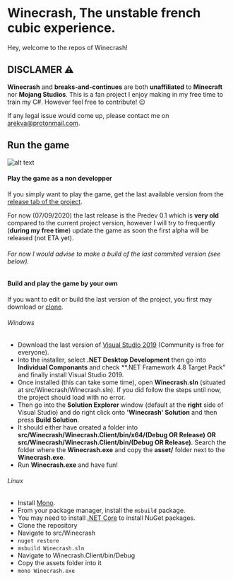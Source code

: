 # Winecrash, The unstable french cubic experience.

Hey, welcome to the repos of Winecrash!

## DISCLAMER ⚠️
__Winecrash__ and __breaks-and-continues__ are both **unaffiliated** to __Minecraft__ nor __Mojang Studios__.
This is a fan project I enjoy making in my free time to train my C#. However feel free to contribute! 😉

If any legal issue would come up, please contact me on [arekva@protonmail.com](mailto:arekva@protonmail.com "Send a mail to arekva@protonmail.com").

## Run the game

![alt text](https://github.com/breaks-and-continues/winecrash/raw/master/src/previews/preview_menu.png "In-Game main menu")

#### Play the game as a non developper
If you simply want to play the game, get the last available version from the [release tab of the project](https://github.com/breaks-and-continues/winecrash/releases "Releases of the game"). 

For now (07/09/2020) the last release is the Predev 0.1 which is **very old** compared to the current project version, however I will try to frequently (**__during my free time__**) update the game as soon the first alpha will be released (not ETA yet). 

###### For now I would advise to make a build of the last commited version (see below).

#### Build and play the game by your own
If you want to edit or build the last version of the project, you first may download or [clone](https://docs.github.com/en/github/creating-cloning-and-archiving-repositories/cloning-a-repository "How to clone a repository").

###### Windows
* Download the last version of [Visual Studio 2019](https://visualstudio.microsoft.com/fr/vs/ "Visual Studio Homepage") (Community is free for everyone).
* Into the installer, select **.NET Desktop Development** then go into __Individual Componants__ and check **.NET Framework 4.8 Target Pack" and finally install Visual Studio 2019.
* Once installed (this can take some time), open __Winecrash.sln__ (situated at src/Winecrash/Winecrash.sln). If you did follow the steps until now, the project should load with no error.
* Then go into the **Solution Explorer** window (default at the __right__ side of Visual Studio) and do right click onto **'Winecrash' Solution** and then press **Build Solution**.
* It should either have created a folder into __src/Winecrash/Winecrash.Client/bin/x64/(Debug **OR** Release)__ **OR** __src/Winecrash/Winecrash.Client/bin/(Debug **OR** Release)__. Search the folder where the **Winecrash.exe** and copy the **asset/** folder next to the **Winecrash.exe**.
* Run **Winecrash.exe** and have fun!

###### Linux
* Install [Mono](https://www.mono-project.com/).
* From your package manager, install the `msbuild` package.
* You may need to install [.NET Core](https://dotnet.microsoft.com/download/dotnet-core) to install NuGet packages.
* Clone the repository
* Navigate to src/Winecrash
* `nuget restore`
* `msbuild Winecrash.sln`
* Navigate to Winecrash.Client/bin/Debug
* Copy the assets folder into it
* `mono Winecrash.exe`
